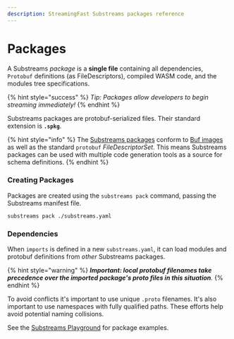```yaml
---
description: StreamingFast Substreams packages reference
---
```


# Packages

A Substreams _package_ is a **single file** containing all dependencies, `Protobuf` definitions (as FileDescriptors), compiled WASM code, and the modules tree specifications.&#x20;

{% hint style="success" %}
_Tip: Packages allow developers to begin streaming immediately!_
{% endhint %}

Substreams packages are protobuf-serialized files. Their standard extension is **`.spkg`**.

{% hint style="info" %}
The [Substreams packages](../../proto/sf/substreams/v1/package.proto) conform to [Buf images](https://docs.buf.build/reference/images) as well as the standard `protobuf` _FileDescriptorSet_. This means Substreams packages can be used with multiple code generation tools as a source for schema definitions.
{% endhint %}

### Creating Packages

Packages are created using the `substreams pack` command, passing the Substreams manifest file.

```
substreams pack ./substreams.yaml
```

### Dependencies

When `imports` is defined in a new `substreams.yaml`, it can load modules and protobuf definitions from _other_ Substreams packages.

{% hint style="warning" %}
_**Important: local protobuf filenames take precedence over the imported package's proto files in this situation**._&#x20;
{% endhint %}

To avoid conflicts it's important to use unique `.proto` filenames. It's also important to use namespaces with fully qualified paths. These efforts help avoid potential naming collisions.

See the [Substreams Playground](https://github.com/streamingfast/substreams-playground) for package examples.
